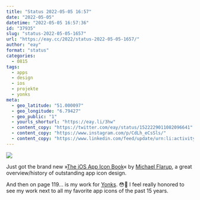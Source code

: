 ```yaml
---
title: "Status 2022-05-05 16:57"
date: "2022-05-05"
datetime: "2022-05-05 16:57:36"
id: "37935"
slug: "status-2022-05-05-1657"
url: "https://eay.cc/2022/status-2022-05-05-1657/"
author: "eay"
format: "status"
categories:
  - 0815
tags:
  - apps
  - design
  - ios
  - projekte
  - yonks
meta:
  - geo_latitude: "51.000097"
  - geo_longitude: "6.79427"
  - geo_public: "1"
  - yourls_shorturl: "https://eay.li/3hw"
  - content_copy: "https://twitter.com/eay/status/1522229011082096641"
  - content_copy: "https://www.instagram.com/p/CdLh_eCsSls/"
  - content_copy: "https://www.linkedin.com/feed/update/urn:li:activity:6927997757513248768/"
---
```


![](https://eay.cc/uploads/2022/ios-app-icon-book-yonks.jpg)

Just got the brand new »[The iOS App Icon Book](https://www.appiconbook.com/)« by [Michael Flarup](https://flarup.co/), a great overview/history of outstanding app icon design.

And then on page 119… is my work for [Yonks](https://yonks.app/). 😳🎉 I feel really honored to see my work next to all my favorite app icons of the past 15 years.
